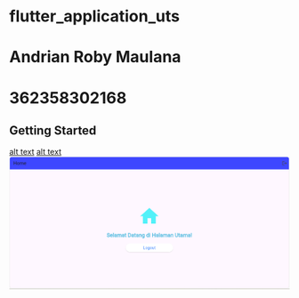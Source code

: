# flutter_application_uts

# Andrian Roby Maulana
# 362358302168

## Getting Started
[alt text](<Screenshot 2024-10-25 001900.png>)
[alt text](<Screenshot 2024-10-25 002058.png>)
![alt text](<Screenshot 2024-10-25 002017.png>)


